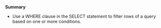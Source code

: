 **Summary**
- Use a WHERE clause in the SELECT statement to filter rows of a query based on one or more conditions.